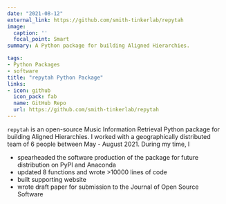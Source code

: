 ```yaml
---
date: "2021-08-12"
external_link: https://github.com/smith-tinkerlab/repytah
image:
  caption: ''
  focal_point: Smart
summary: A Python package for building Aligned Hierarchies.

tags:
- Python Packages
- software
title: "repytah Python Package"
links:
- icon: github
  icon_pack: fab
  name: GitHub Repo
  url: https://github.com/smith-tinkerlab/repytah
---
```


`repytah` is an open-source Music Information Retrieval Python package for building Aligned Hierarchies. I worked with a geographically distributed team of 6 people between May - August 2021. During my time, I 

- spearheaded the software production of the package for future distribution on PyPI and Anaconda
- updated 8 functions and wrote >10000 lines of code
- built supporting website 
- wrote draft paper for submission to the Journal of Open Source Software
